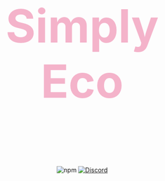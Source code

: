 <h2 style="font-size:6.5rem; color:#F4B3CA" align="center"> Simply Eco </h2>
<p align="center"><img align="center" style="width:0.5px" src="https://i.imgur.com/DWeejI6.jpg"/></p><br/>
<p align="center">
  <img alt="npm" src="https://img.shields.io/npm/dt/xx-mohit-xx/simply-eco">
  <a href="https://discord.gg/HNfhvCeR6d"><img src="https://badgen.net/discord/online-members/HNfhvCeR6d" alt="Discord"></a>
  <a href='https://ko-fi.com/Yash094' target='_blank'><img height='35' style='border:0px;height:46px;' src='https://az743702.vo.msecnd.net/cdn/kofi3.png?v=0' border='0' alt='Buy Me a Coffee />
  
</p>


> **Simply Eco is a powerful module that allows you to create economy system in your bot with ease.:)**

## **Installation** 
```js
npm install simply-eco
```

## Without Customization 
```js
//Import package
const economy = require("simply-eco");
//create new economy() Class
const eco = new economy("YOUR MONGODB URI")

eco.<Method>(<Options>); //return -> Promise ->
```


## With Customization 
```js
const eco = new economy('YOUR MONGODB URI', {
notify: false
});

// use the methods
eco.<Method>(<Options>); //returns -> Promise -> 
```
# Options

- **📌 notify** `(Boolean)` - Notifies when SimplyEco is connected

## Features

- Super simple
- Easy to use
- Works with Discord.js v12 and v13
- Works with both Slash and Prefix Commands 
- Great Support
- Fully Customizable

## LINKS

- 📃 Example Bot: [Link](https://github.com/Xx-Mohit-xX/Simply-eco/tree/main/Example-Bot)
- 📃 Discord: [Server](https://discord.com/invite/HNfhvCeR6d)


## Credits

- Modified by: [@Xx-Mohit-xX](https://github.com/Xx-Mohit-xX)
- Made by: [@Yash094](https://github.com/Yash094)
